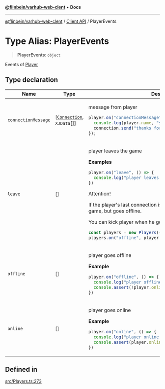 [**@flinbein/varhub-web-clent**](../../README.md) • **Docs**

***

[@flinbein/varhub-web-clent](../../README.md) / [Client API](../README.md) / PlayerEvents

# Type Alias: PlayerEvents

> **PlayerEvents**: `object`

Events of [Player](../classes/Player.md)

## Type declaration

<table>
<thead>
<tr>
<th>Name</th>
<th>Type</th>
<th>Description</th>
<th>Defined in</th>
</tr>
</thead>
<tbody>
<tr>
<td>

`connectionMessage`

</td>
<td>

[[`Connection`](../classes/Connection.md), `XJData`[]]

</td>
<td>

message from player
```typescript
player.on("connectionMessage", (connection, ...msg) => {
  console.log(player.name, "said:", ...msg);
  connection.send("thanks for a message");
});
```

</td>
<td>

[src/Players.ts:327](https://github.com/flinbein/varhub-web-client/blob/7d6a2e3812e654c01a487ef0fcd6a83839993854/src/Players.ts#L327)

</td>
</tr>
<tr>
<td>

`leave`

</td>
<td>

[]

</td>
<td>

player leaves the game

**Examples**

```typescript
player.on("leave", () => {
  console.log("player leaves:", player.name);
})
```

Attention!

If the player's last connection is closed, he does not leave the game, but goes offline.

You can kick player when he goes offline

```typescript
const players = new Players((con, name) => String(name));
players.on("offline", player => player.kick("disconnected"));
```

</td>
<td>

[src/Players.ts:294](https://github.com/flinbein/varhub-web-client/blob/7d6a2e3812e654c01a487ef0fcd6a83839993854/src/Players.ts#L294)

</td>
</tr>
<tr>
<td>

`offline`

</td>
<td>

[]

</td>
<td>

player goes offline

**Example**

```typescript
player.on("offline", () => {
  console.log("player offline now!", player.name);
  console.assert(!player.online);
})
```

</td>
<td>

[src/Players.ts:316](https://github.com/flinbein/varhub-web-client/blob/7d6a2e3812e654c01a487ef0fcd6a83839993854/src/Players.ts#L316)

</td>
</tr>
<tr>
<td>

`online`

</td>
<td>

[]

</td>
<td>

player goes online

**Example**

```typescript
player.on("online", () => {
  console.log("player online now!", player.name);
  console.assert(player.online);
})
```

</td>
<td>

[src/Players.ts:305](https://github.com/flinbein/varhub-web-client/blob/7d6a2e3812e654c01a487ef0fcd6a83839993854/src/Players.ts#L305)

</td>
</tr>
</tbody>
</table>

## Defined in

[src/Players.ts:273](https://github.com/flinbein/varhub-web-client/blob/7d6a2e3812e654c01a487ef0fcd6a83839993854/src/Players.ts#L273)
